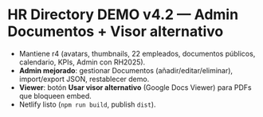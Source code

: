 
# HR Directory DEMO v4.2 — Admin Documentos + Visor alternativo

- Mantiene r4 (avatars, thumbnails, 22 empleados, documentos públicos, calendario, KPIs, Admin con RH2025).
- **Admin mejorado**: gestionar Documentos (añadir/editar/eliminar), import/export JSON, restablecer demo.
- **Viewer**: botón **Usar visor alternativo** (Google Docs Viewer) para PDFs que bloqueen embed.
- Netlify listo (`npm run build`, publish `dist`).

